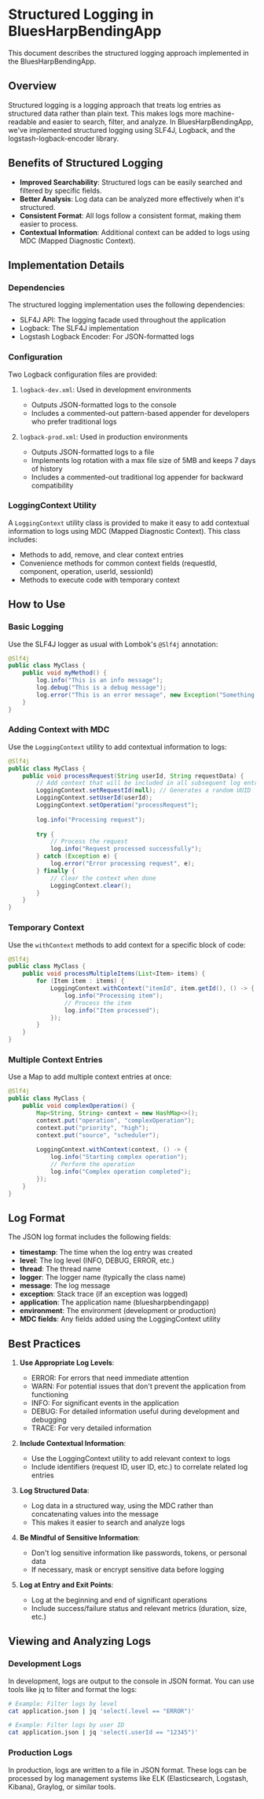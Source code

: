 # Structured Logging in BluesHarpBendingApp

This document describes the structured logging approach implemented in the BluesHarpBendingApp.

## Overview

Structured logging is a logging approach that treats log entries as structured data rather than plain text. This makes logs more machine-readable and easier to search, filter, and analyze. In BluesHarpBendingApp, we've implemented structured logging using SLF4J, Logback, and the logstash-logback-encoder library.

## Benefits of Structured Logging

- **Improved Searchability**: Structured logs can be easily searched and filtered by specific fields.
- **Better Analysis**: Log data can be analyzed more effectively when it's structured.
- **Consistent Format**: All logs follow a consistent format, making them easier to process.
- **Contextual Information**: Additional context can be added to logs using MDC (Mapped Diagnostic Context).

## Implementation Details

### Dependencies

The structured logging implementation uses the following dependencies:

- SLF4J API: The logging facade used throughout the application
- Logback: The SLF4J implementation
- Logstash Logback Encoder: For JSON-formatted logs

### Configuration

Two Logback configuration files are provided:

1. `logback-dev.xml`: Used in development environments
   - Outputs JSON-formatted logs to the console
   - Includes a commented-out pattern-based appender for developers who prefer traditional logs

2. `logback-prod.xml`: Used in production environments
   - Outputs JSON-formatted logs to a file
   - Implements log rotation with a max file size of 5MB and keeps 7 days of history
   - Includes a commented-out traditional log appender for backward compatibility

### LoggingContext Utility

A `LoggingContext` utility class is provided to make it easy to add contextual information to logs using MDC (Mapped Diagnostic Context). This class includes:

- Methods to add, remove, and clear context entries
- Convenience methods for common context fields (requestId, component, operation, userId, sessionId)
- Methods to execute code with temporary context

## How to Use

### Basic Logging

Use the SLF4J logger as usual with Lombok's `@Slf4j` annotation:

```java
@Slf4j
public class MyClass {
    public void myMethod() {
        log.info("This is an info message");
        log.debug("This is a debug message");
        log.error("This is an error message", new Exception("Something went wrong"));
    }
}
```

### Adding Context with MDC

Use the `LoggingContext` utility to add contextual information to logs:

```java
@Slf4j
public class MyClass {
    public void processRequest(String userId, String requestData) {
        // Add context that will be included in all subsequent log entries
        LoggingContext.setRequestId(null); // Generates a random UUID
        LoggingContext.setUserId(userId);
        LoggingContext.setOperation("processRequest");
        
        log.info("Processing request");
        
        try {
            // Process the request
            log.info("Request processed successfully");
        } catch (Exception e) {
            log.error("Error processing request", e);
        } finally {
            // Clear the context when done
            LoggingContext.clear();
        }
    }
}
```

### Temporary Context

Use the `withContext` methods to add context for a specific block of code:

```java
@Slf4j
public class MyClass {
    public void processMultipleItems(List<Item> items) {
        for (Item item : items) {
            LoggingContext.withContext("itemId", item.getId(), () -> {
                log.info("Processing item");
                // Process the item
                log.info("Item processed");
            });
        }
    }
}
```

### Multiple Context Entries

Use a Map to add multiple context entries at once:

```java
@Slf4j
public class MyClass {
    public void complexOperation() {
        Map<String, String> context = new HashMap<>();
        context.put("operation", "complexOperation");
        context.put("priority", "high");
        context.put("source", "scheduler");
        
        LoggingContext.withContext(context, () -> {
            log.info("Starting complex operation");
            // Perform the operation
            log.info("Complex operation completed");
        });
    }
}
```

## Log Format

The JSON log format includes the following fields:

- **timestamp**: The time when the log entry was created
- **level**: The log level (INFO, DEBUG, ERROR, etc.)
- **thread**: The thread name
- **logger**: The logger name (typically the class name)
- **message**: The log message
- **exception**: Stack trace (if an exception was logged)
- **application**: The application name (bluesharpbendingapp)
- **environment**: The environment (development or production)
- **MDC fields**: Any fields added using the LoggingContext utility

## Best Practices

1. **Use Appropriate Log Levels**:
   - ERROR: For errors that need immediate attention
   - WARN: For potential issues that don't prevent the application from functioning
   - INFO: For significant events in the application
   - DEBUG: For detailed information useful during development and debugging
   - TRACE: For very detailed information

2. **Include Contextual Information**:
   - Use the LoggingContext utility to add relevant context to logs
   - Include identifiers (request ID, user ID, etc.) to correlate related log entries

3. **Log Structured Data**:
   - Log data in a structured way, using the MDC rather than concatenating values into the message
   - This makes it easier to search and analyze logs

4. **Be Mindful of Sensitive Information**:
   - Don't log sensitive information like passwords, tokens, or personal data
   - If necessary, mask or encrypt sensitive data before logging

5. **Log at Entry and Exit Points**:
   - Log at the beginning and end of significant operations
   - Include success/failure status and relevant metrics (duration, size, etc.)

## Viewing and Analyzing Logs

### Development Logs

In development, logs are output to the console in JSON format. You can use tools like jq to filter and format the logs:

```bash
# Example: Filter logs by level
cat application.json | jq 'select(.level == "ERROR")'

# Example: Filter logs by user ID
cat application.json | jq 'select(.userId == "12345")'
```

### Production Logs

In production, logs are written to a file in JSON format. These logs can be processed by log management systems like ELK (Elasticsearch, Logstash, Kibana), Graylog, or similar tools.